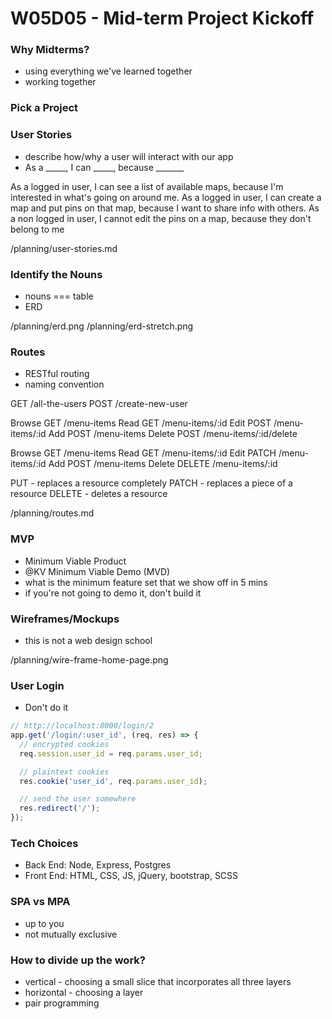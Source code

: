 # W05D05 - Mid-term Project Kickoff

### Why Midterms?
* using everything we've learned together
* working together

### Pick a Project

### User Stories
* describe how/why a user will interact with our app
* As a _____, I can _____, because _______

As a logged in user, I can see a list of available maps, because I'm interested in what's going on around me.
As a logged in user, I can create a map and put pins on that map, because I want to share info with others.
As a non logged in user, I cannot edit the pins on a map, because they don't belong to me

/planning/user-stories.md

### Identify the Nouns
* nouns === table
* ERD

/planning/erd.png
/planning/erd-stretch.png

### Routes
* RESTful routing
* naming convention

GET /all-the-users
POST /create-new-user

Browse  GET   /menu-items
Read    GET   /menu-items/:id
Edit    POST  /menu-items/:id
Add     POST  /menu-items
Delete  POST  /menu-items/:id/delete

Browse  GET     /menu-items
Read    GET     /menu-items/:id
Edit    PATCH   /menu-items/:id
Add     POST    /menu-items
Delete  DELETE  /menu-items/:id

PUT - replaces a resource completely
PATCH - replaces a piece of a resource
DELETE - deletes a resource

/planning/routes.md

### MVP
* Minimum Viable Product
* @KV Minimum Viable Demo (MVD)
* what is the minimum feature set that we show off in 5 mins
* if you're not going to demo it, don't build it

### Wireframes/Mockups
* this is not a web design school

/planning/wire-frame-home-page.png

### User Login
* Don't do it

```js
// http://localhost:8000/login/2
app.get('/login/:user_id', (req, res) => {
  // encrypted cookies
  req.session.user_id = req.params.user_id;

  // plaintext cookies
  res.cookie('user_id', req.params.user_id);

  // send the user somewhere
  res.redirect('/');
});
```

### Tech Choices
* Back End: Node, Express, Postgres
* Front End: HTML, CSS, JS, jQuery, bootstrap, SCSS

### SPA vs MPA
* up to you
* not mutually exclusive

### How to divide up the work?
* vertical - choosing a small slice that incorporates all three layers
* horizontal - choosing a layer
* pair programming















